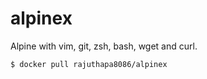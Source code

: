 # alpinex

Alpine with vim, git, zsh, bash, wget and curl.

```sh
$ docker pull rajuthapa8086/alpinex
```
